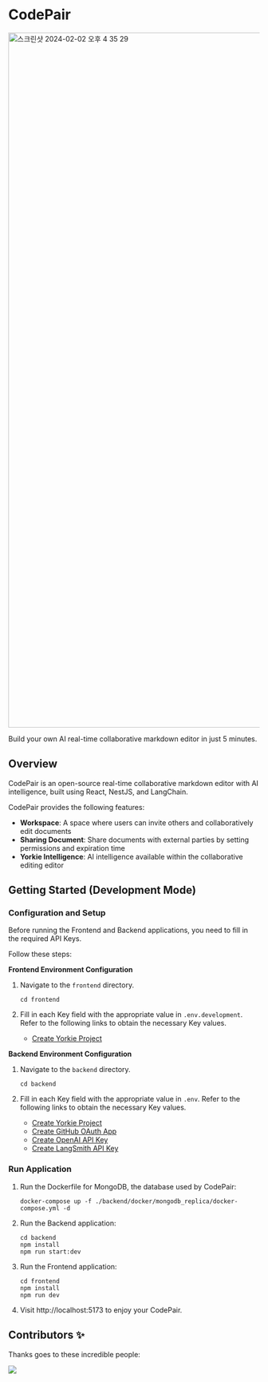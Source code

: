 # CodePair

<img width="1392" alt="스크린샷 2024-02-02 오후 4 35 29" src="https://github.com/yorkie-team/codepair-poc/assets/52884648/25c441ef-9ca4-4235-9969-279e1c56258b">


Build your own AI real-time collaborative markdown editor in just 5 minutes.

## Overview

CodePair is an open-source real-time collaborative markdown editor with AI intelligence, built using React, NestJS, and LangChain.

CodePair provides the following features:

- **Workspace**: A space where users can invite others and collaboratively edit documents
- **Sharing Document**: Share documents with external parties by setting permissions and expiration time
- **Yorkie Intelligence**: AI intelligence available within the collaborative editing editor

## Getting Started (Development Mode)

### Configuration and Setup

Before running the Frontend and Backend applications, you need to fill in the required API Keys.

Follow these steps:

**Frontend Environment Configuration**

1. Navigate to the `frontend` directory.
   
   ```
   cd frontend
   ```
2. Fill in each Key field with the appropriate value in `.env.development`. Refer to the following links to obtain the necessary Key values.
   - [Create Yorkie Project](https://yorkie.dev/)

**Backend Environment Configuration**

1. Navigate to the `backend` directory.
   
   ```
   cd backend
   ```
2. Fill in each Key field with the appropriate value in `.env`. Refer to the following links to obtain the necessary Key values.
   - [Create Yorkie Project](https://yorkie.dev/)
   - [Create GitHub OAuth App](https://docs.github.com/en/apps/oauth-apps/building-oauth-apps/creating-an-oauth-app)
   - [Create OpenAI API Key](https://help.openai.com/en/articles/4936850-where-do-i-find-my-api-key)
   - [Create LangSmith API Key](https://www.langchain.com/langsmith)

### Run Application

1. Run the Dockerfile for MongoDB, the database used by CodePair:
   
    ```
    docker-compose up -f ./backend/docker/mongodb_replica/docker-compose.yml -d
    ```

2. Run the Backend application:
   
    ```
    cd backend
    npm install
    npm run start:dev
    ```

3. Run the Frontend application:
   
    ```
    cd frontend
    npm install
    npm run dev
    ```

4. Visit http://localhost:5173 to enjoy your CodePair.

## Contributors ✨

Thanks goes to these incredible people:

<a href="https://github.com/yorkie-team/codepair/graphs/contributors">
  <img src="https://contrib.rocks/image?repo=yorkie-team/codepair-poc" />
</a>
